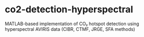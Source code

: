 # co2-detection-hyperspectral
MATLAB-based implementation of CO₂ hotspot detection using hyperspectral AVIRIS data (CIBR, CTMF, JRGE, SFA methods)
